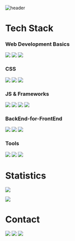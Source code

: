 ![header](https://capsule-render.vercel.app/api?type=waving&color=auto&height=300&section=header&text=oaat9309&fontSize=70&fontColor=fff)

# Tech Stack

<h3>Web Development Basics</h3>
<p>
<img src="https://img.shields.io/badge/HTML5-ff4500?style=flat-square&logo=HTML5&logoColor=white"/>
<img src="https://img.shields.io/badge/CSS3-1E90FF?style=flat-square&logo=CSS3&logoColor=white"/>
 <img src="https://img.shields.io/badge/JavaScript-FFD700?style=flat-square&logo=JavaScript&logoColor=white"/>
</p>

<h3>CSS</h3>
<p>
<img src="https://img.shields.io/badge/Sass-CC6699?style=flat-square&logo=Sass&logoColor=white"/>
<img src="https://img.shields.io/badge/styled components-DB7093?style=flat-square&logo=styled-components&logoColor=white"/>
<img src="https://img.shields.io/badge/Tailwind CSS-06B6D4?style=flat-square&logo=Tailwind CSS&logoColor=white"/>
</p>

<h3>JS & Frameworks</h3>
<p>
<img src="https://img.shields.io/badge/TypeScript-3178C6?style=flat-square&logo=TypeScript&logoColor=white"/>
<img src="https://img.shields.io/badge/React-61DAFB?style=flat-square&logo=React&logoColor=white"/>
 <img src="https://img.shields.io/badge/Next.js-000000?style=flat-square&logo=Next.js&logoColor=white"/>
 <img src="https://img.shields.io/badge/Svelte-FF3E00?style=flat-square&logo=Svelte&logoColor=white"/>
</p>

<h3>BackEnd-for-FrontEnd</h3>
<p>
<img src="https://img.shields.io/badge/Node.js-339933?style=flat-square&logo=Node.js&logoColor=white"/>
<img src="https://img.shields.io/badge/Express-000000?style=flat-square&logo=Express&logoColor=white"/>
<img src="https://img.shields.io/badge/MongoDB-47A248?style=flat-square&logo=MongoDB&logoColor=white"/>
</p>

<h3>Tools</h3>
<p>
<img src="https://img.shields.io/badge/Webpack-8DD6F9?style=flat-square&logo=Webpack&logoColor=white"/>
<img src="https://img.shields.io/badge/Git-F05032?style=flat-square&logo=Git&logoColor=white"/>
<img src="https://img.shields.io/badge/ESLint-4B32C3?style=flat-square&logo=ESLint&logoColor=white"/>
</p>

# Statistics
 <p>
  <a href="https://github.com/oaat9309">
    <img align="center" src="https://github-readme-stats.vercel.app/api/top-langs/?username=oaat9309&layout=compact&show_icons=true&show_owner=true&hide_title=true&theme=nord&hide=${}" />
  </a>
</p>
<p>
  <a href="https://github.com/oaat9309">
    <img align="center" src="https://github-readme-stats.vercel.app/api?username=oaat9309&hide=${가릴항목}&hide_title=true&show_icons=true&include_all_commits=false&theme=nord" />
   
  </a>
</p>


# Contact
<p>
  <a href="https://velog.io/@kite1993" target="_blank"><img src="https://img.shields.io/badge/Velog-20C997?style=flat-square&logo=Velog&logoColor=white"/></a>
  <a href="mailto:kite1993@naver.com" target="_blank"><img src="https://img.shields.io/badge/kite1993@naver.com-03C75A?style=flat-square&logo=Naver&logoColor=white"/></a>
  <a href="https://www.instagram.com/oaat9309/" target="_blank"><img src="https://img.shields.io/badge/Instagram-E4405F?style=flat-square&logo=Instagram&logoColor=white"/></a>
</p>
